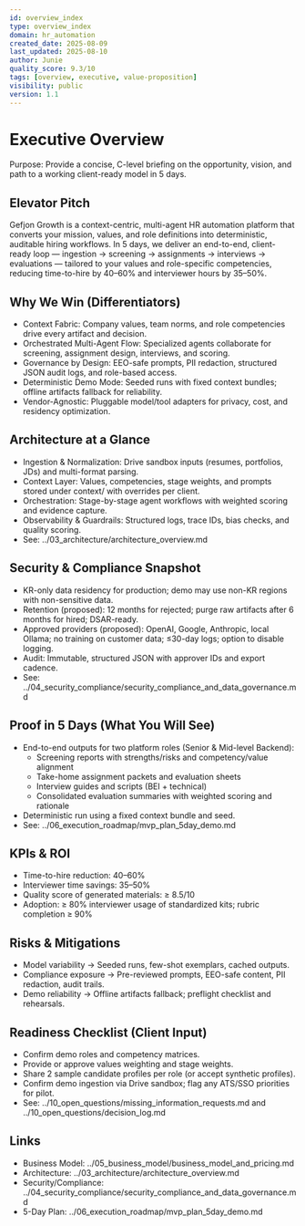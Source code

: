 ```yaml
---
id: overview_index
type: overview_index
domain: hr_automation
created_date: 2025-08-09
last_updated: 2025-08-10
author: Junie
quality_score: 9.3/10
tags: [overview, executive, value-proposition]
visibility: public
version: 1.1
---
```


# Executive Overview

Purpose: Provide a concise, C-level briefing on the opportunity, vision, and path to a working client-ready model in 5 days.

## Elevator Pitch
Gefjon Growth is a context-centric, multi-agent HR automation platform that converts your mission, values, and role definitions into deterministic, auditable hiring workflows. In 5 days, we deliver an end-to-end, client-ready loop — ingestion → screening → assignments → interviews → evaluations — tailored to your values and role-specific competencies, reducing time-to-hire by 40–60% and interviewer hours by 35–50%.

## Why We Win (Differentiators)
- Context Fabric: Company values, team norms, and role competencies drive every artifact and decision.
- Orchestrated Multi-Agent Flow: Specialized agents collaborate for screening, assignment design, interviews, and scoring.
- Governance by Design: EEO-safe prompts, PII redaction, structured JSON audit logs, and role-based access.
- Deterministic Demo Mode: Seeded runs with fixed context bundles; offline artifacts fallback for reliability.
- Vendor-Agnostic: Pluggable model/tool adapters for privacy, cost, and residency optimization.

## Architecture at a Glance
- Ingestion & Normalization: Drive sandbox inputs (resumes, portfolios, JDs) and multi-format parsing.
- Context Layer: Values, competencies, stage weights, and prompts stored under context/ with overrides per client.
- Orchestration: Stage-by-stage agent workflows with weighted scoring and evidence capture.
- Observability & Guardrails: Structured logs, trace IDs, bias checks, and quality scoring.
- See: ../03_architecture/architecture_overview.md

## Security & Compliance Snapshot
- KR-only data residency for production; demo may use non-KR regions with non-sensitive data.
- Retention (proposed): 12 months for rejected; purge raw artifacts after 6 months for hired; DSAR-ready.
- Approved providers (proposed): OpenAI, Google, Anthropic, local Ollama; no training on customer data; ≤30-day logs; option to disable logging.
- Audit: Immutable, structured JSON with approver IDs and export cadence.
- See: ../04_security_compliance/security_compliance_and_data_governance.md

## Proof in 5 Days (What You Will See)
- End-to-end outputs for two platform roles (Senior & Mid-level Backend):
  - Screening reports with strengths/risks and competency/value alignment
  - Take-home assignment packets and evaluation sheets
  - Interview guides and scripts (BEI + technical)
  - Consolidated evaluation summaries with weighted scoring and rationale
- Deterministic run using a fixed context bundle and seed.
- See: ../06_execution_roadmap/mvp_plan_5day_demo.md

## KPIs & ROI
- Time-to-hire reduction: 40–60%
- Interviewer time savings: 35–50%
- Quality score of generated materials: ≥ 8.5/10
- Adoption: ≥ 80% interviewer usage of standardized kits; rubric completion ≥ 90%

## Risks & Mitigations
- Model variability → Seeded runs, few-shot exemplars, cached outputs.
- Compliance exposure → Pre-reviewed prompts, EEO-safe content, PII redaction, audit trails.
- Demo reliability → Offline artifacts fallback; preflight checklist and rehearsals.

## Readiness Checklist (Client Input)
- Confirm demo roles and competency matrices.
- Provide or approve values weighting and stage weights.
- Share 2 sample candidate profiles per role (or accept synthetic profiles).
- Confirm demo ingestion via Drive sandbox; flag any ATS/SSO priorities for pilot.
- See: ../10_open_questions/missing_information_requests.md and ../10_open_questions/decision_log.md

## Links
- Business Model: ../05_business_model/business_model_and_pricing.md
- Architecture: ../03_architecture/architecture_overview.md
- Security/Compliance: ../04_security_compliance/security_compliance_and_data_governance.md
- 5-Day Plan: ../06_execution_roadmap/mvp_plan_5day_demo.md
